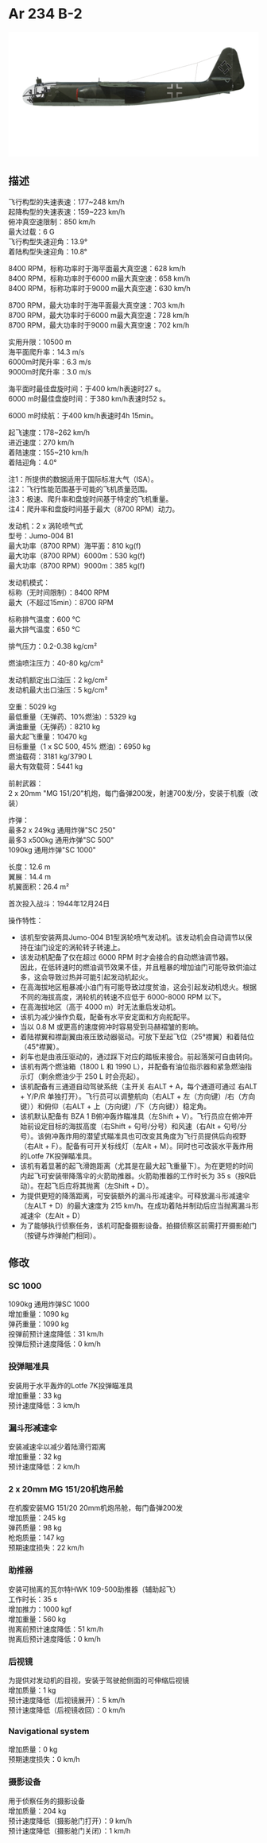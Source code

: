 # Ar 234 B-2  
  
![ar234b2](../images/ar234b2.png)  
  
## 描述  
  
飞行构型的失速表速：177~248 km/h  
起降构型的失速表速：159~223 km/h  
俯冲真空速限制：850 km/h  
最大过载：6 G  
飞行构型失速迎角：13.9°  
着陆构型失速迎角：10.8°  
  
8400 RPM，标称功率时于海平面最大真空速：628 km/h  
8400 RPM，标称功率时于6000 m最大真空速：658 km/h  
8400 RPM，标称功率时于9000 m最大真空速：630 km/h  
  
8700 RPM，最大功率时于海平面最大真空速：703 km/h  
8700 RPM，最大功率时于6000 m最大真空速：728 km/h  
8700 RPM，最大功率时于9000 m最大真空速：702 km/h  
  
实用升限：10500 m  
海平面爬升率：14.3 m/s  
6000m时爬升率：6.3 m/s  
9000m时爬升率：3.0 m/s  
  
海平面时最佳盘旋时间：于400 km/h表速时27 s。  
6000 m时最佳盘旋时间：于380 km/h表速时52 s。  
  
6000 m时续航：于400 km/h表速时4h 15min。  
  
起飞速度：178~262 km/h  
进近速度：270 km/h  
着陆速度：155~210 km/h  
着陆迎角：4.0°  
  
注1：所提供的数据适用于国际标准大气（ISA）。  
注2：飞行性能范围基于可能的飞机质量范围。  
注3：极速、爬升率和盘旋时间基于特定的飞机重量。  
注4：爬升率和盘旋时间基于最大（8700 RPM）动力。  
  
发动机：2 x 涡轮喷气式  
型号：Jumo-004 B1  
最大功率（8700 RPM）海平面：810 kg(f)  
最大功率（8700 RPM）6000m：530 kg(f)  
最大功率（8700 RPM）9000m：385 kg(f)  
  
发动机模式：  
标称（无时间限制）：8400 RPM  
最大（不超过15min）：8700 RPM  
  
标称排气温度：600 °C  
最大排气温度：650 °C  
  
排气压力：0.2-0.38 kg/cm²  
  
燃油喷注压力：40-80 kg/cm²  
  
发动机额定出口油压：2 kg/cm²  
发动机最大出口油压：5 kg/cm²  
  
空重：5029 kg  
最低重量（无弹药、10%燃油）：5329 kg  
满油重量（无弹药）：8210 kg  
最大起飞重量：10470 kg  
目标重量（1 x SC 500, 45% 燃油）：6950 kg  
燃油载荷：3181 kg/3790 L  
最大有效载荷：5441 kg  
  
前射武器：  
2 x 20mm "MG 151/20"机炮，每门备弹200发，射速700发/分，安装于机腹（改装）  
  
炸弹：  
最多2 x 249kg 通用炸弹"SC 250"  
最多3 x500kg 通用炸弹"SC 500"  
1090kg 通用炸弹"SC 1000"  
  
长度：12.6 m  
翼展：14.4 m  
机翼面积：26.4 m²  
  
首次投入战斗：1944年12月24日  
  
操作特性：  
- 该机型安装两具Jumo-004 B1型涡轮喷气发动机。该发动机会自动调节以保持在油门设定的涡轮转子转速上。  
- 该发动机配备了仅在超过 6000 RPM 时才会接合的自动燃油调节器。  
因此，在低转速时的燃油调节效果不佳，并且粗暴的增加油门可能导致供油过多，这会导致过热并可能引起发动机起火。  
- 在高海拔地区粗暴减小油门有可能导致过度贫油，这会引起发动机熄火。根据不同的海拔高度，涡轮机的转速不应低于 6000-8000 RPM 以下。  
- 在高海拔地区（高于 4000 m）时无法重启发动机。  
- 该机为减少操作负载，配备有水平安定面和方向舵配平。  
- 当以 0.8 M 或更高的速度俯冲时容易受到马赫褶皱的影响。  
- 着陆襟翼和襟副翼由液压致动器驱动。可放下至起飞位（25°襟翼）和着陆位（45°襟翼）。  
- 刹车也是由液压驱动的，通过踩下对应的踏板来接合。前起落架可自由转向。  
- 该机有两个燃油箱（1800 L 和 1990 L），并配备有油位指示器和紧急燃油指示灯（剩余燃油少于 250 L 时会亮起）。  
- 该机配备有三通道自动驾驶系统（主开关 右ALT + A，每个通道可通过 右ALT + Y/P/R 单独打开）。飞行员可以调整航向（右ALT + 左（方向键）/右（方向键））和俯仰（右ALT + 上（方向键）/下（方向键））稳定角。  
- 该机默认配备有 BZA 1 B俯冲轰炸瞄准具（左Shift + V）。飞行员应在俯冲开始前设定目标的海拔高度（右Shift + 句号/分号）和风速（右Alt + 句号/分号）。该俯冲轰炸用的潜望式瞄准具也可改变其角度为飞行员提供后向视野（右Alt + F）。配备有可开关标线灯（左Alt + M）。同时也可改装水平轰炸用的Lotfe 7K投弹瞄准具。  
- 该机有着显著的起飞滑跑距离（尤其是在最大起飞重量下）。为在更短的时间内起飞可安装带降落伞的火箭助推器。火箭助推器的工作时长为 35 s（按R启动）。在起飞后应将其抛离（左Shift + D）。  
- 为提供更短的降落距离，可安装额外的漏斗形减速伞。可释放漏斗形减速伞（左ALT + D）的最大速度为 215 km/h。在成功着陆并制动后应当抛离漏斗形减速伞（左Alt + D）  
- 为了能够执行侦察任务，该机可配备摄影设备。拍摄侦察区前需打开摄影舱门（按键与炸弹舱门相同）。  
  
## 修改  
  
  
### SC 1000  
  
1090kg 通用炸弹SC 1000  
增加重量：1090 kg  
弹药重量：1090 kg  
投弹前预计速度降低：31 km/h  
投弹后预计速度降低：0 km/h  
  
### 投弹瞄准具  
  
安装用于水平轰炸的Lotfe 7K投弹瞄准具  
增加重量：33 kg  
预计速度降低：3 km/h  
  
### 漏斗形减速伞  
  
安装减速伞以减少着陆滑行距离  
增加重量：32 kg  
预计速度降低：2 km/h  
  
### 2 x 20mm MG 151/20机炮吊舱  
  
在机腹安装MG 151/20 20mm机炮吊舱，每门备弹200发  
增加质量：245 kg  
弹药质量：98 kg  
枪炮质量：147 kg  
预期速度损失：22 km/h  
  
### 助推器  
  
安装可抛离的瓦尔特HWK 109-500助推器（辅助起飞）  
工作时长：35 s  
增加推力：1000 kgf  
增加重量：560 kg  
抛离前预计速度降低：51 km/h  
抛离后预计速度降低：0 km/h  
  
### 后视镜  
  
为提供对发动机的目视，安装于驾驶舱侧面的可伸缩后视镜  
增加质量：1 kg  
预计速度降低（后视镜展开）：5 km/h  
预计速度降低（后视镜收回）：0 km/h  
  
### Navigational system  
  
  
增加质量：0 kg  
预期速度损失：0 km/h  
  
### 摄影设备  
  
用于侦察任务的摄影设备  
增加质量：204 kg  
预计速度降低（摄影舱门打开）：9 km/h  
预计速度降低（摄影舱门关闭）：1 km/h  